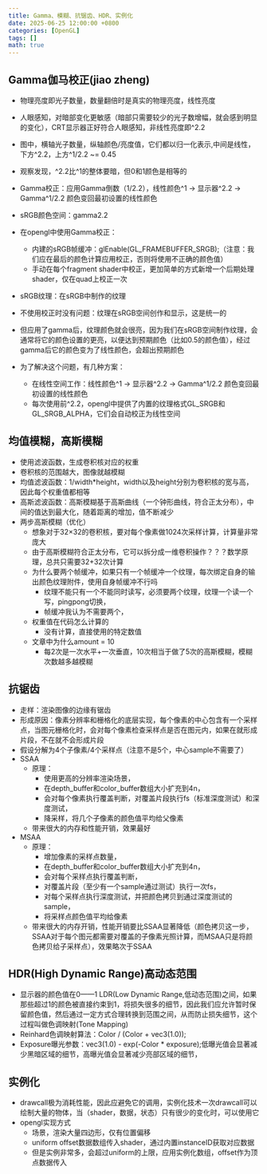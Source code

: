 ```yaml
---
title: Gamma、模糊、抗锯齿、HDR、实例化
date: 2025-06-25 12:00:00 +0800
categories: [OpenGL]
tags: []
math: true
---
```


## Gamma伽马校正(jiao zheng)

* 物理亮度即光子数量，数量翻倍时是真实的物理亮度，线性亮度
* 人眼感知，对暗部变化更敏感（暗部只需要较少的光子数增幅，就会感到明显的变化），CRT显示器正好符合人眼感知，非线性亮度即^2.2
* 图中，横轴光子数量，纵轴颜色/亮度值，它们都以归一化表示,中间是线性，下方^2.2，上方^1/2.2 ~= 0.45
* 观察发现，^2.2比^1的整体要暗，但0和1颜色是相等的
* Gamma校正：应用Gamma倒数（1/2.2），线性颜色^1 -> 显示器^2.2 -> Gamma^1/2.2 颜色变回最初设置的线性颜色
* sRGB颜色空间：gamma2.2
* 在opengl中使用Gamma校正：

  * 内建的sRGB帧缓冲：glEnable(GL_FRAMEBUFFER_SRGB);（注意：我们应在最后的颜色计算应用校正，否则将使用不正确的颜色值）
  * 手动在每个fragment shader中校正，更加简单的方式新增一个后期处理shader，仅在quad上校正一次
* sRGB纹理：在sRGB中制作的纹理
* 不使用校正时没有问题：纹理在sRGB空间创作和显示，这是统一的
* 但应用了gamma后，纹理颜色就会很亮，因为我们在sRGB空间制作纹理，会通常将它的颜色设置的更亮，以便达到预期颜色（比如0.5的颜色值），经过gamma后它的颜色变为了线性颜色，会超出预期颜色
* 为了解决这个问题，有几种方案：

  * 在线性空间工作：线性颜色^1 -> 显示器^2.2 -> Gamma^1/2.2 颜色变回最初设置的线性颜色
  * 每次使用前^2.2，opengl中提供了内置的纹理格式GL_SRGB和GL_SRGB_ALPHA，它们会自动校正为线性空间

## 均值模糊，高斯模糊

* 使用滤波函数，生成卷积核对应的权重
* 卷积核的范围越大，图像就越模糊
* 均值滤波函数：1/width*height，width以及height分别为卷积核的宽与高，因此每个权重值都相等
* 高斯滤波函数：高斯模糊基于高斯曲线（一个钟形曲线，符合正太分布），中间的值达到最大化，随着距离的增加，值不断减少
* 两步高斯模糊（优化）
  * 想象对于32×32的卷积核，要对每个像素做1024次采样计算，计算量非常庞大
  * 由于高斯模糊符合正太分布，它可以拆分成一维卷积操作？？？数学原理，总共只需要32+32次计算
  * 为什么要两个帧缓冲，如果只有一个帧缓冲一个纹理，每次绑定自身的输出颜色纹理附件，使用自身帧缓冲不行吗
    * 纹理不能只有一个不能同时读写，必须要两个纹理，纹理一个读一个写，pingpong切换，
    * 帧缓冲我认为不需要两个，
  * 权重值在代码怎么计算的
    * 没有计算，直接使用的特定数值
  * 文章中为什么amount = 10
    * 每2次是一次水平+一次垂直，10次相当于做了5次的高斯模糊，模糊次数越多越模糊

## 抗锯齿

* 走样：渲染图像的边缘有锯齿
* 形成原因：像素分辨率和栅格化的底层实现，每个像素的中心包含有一个采样点，当图元栅格化时，会对每个像素检查采样点是否在图元内，如果在就形成片段，不在就不会形成片段
* 假设分解为4个子像素/4个采样点（注意不是5个，中心sample不需要了）
* SSAA
  * 原理：
    * 使用更高的分辨率渲染场景，
    * 在depth_buffer和color_buffer数组大小扩充到4n，
    * 会对每个像素执行覆盖判断，对覆盖片段执行fs（标准深度测试）和深度测试，
    * 降采样，将几个子像素的颜色值平均给父像素
  * 带来很大的内存和性能开销，效果最好
* MSAA
  * 原理：
    * 增加像素的采样点数量，
    * 在depth_buffer和color_buffer数组大小扩充到4n，
    * 会对每个采样点执行覆盖判断，
    * 对覆盖片段（至少有一个sample通过测试）执行一次fs，
    * 对每个采样点执行深度测试，并把颜色拷贝到通过深度测试的sample，
    * 将采样点颜色值平均给像素
  * 带来很大的内存开销，性能开销要比SSAA显著降低（颜色拷贝这一步，SSAA对于每个图元都需要对覆盖的子像素光照计算，而MSAA只是将颜色拷贝给子采样点），效果略次于SSAA

## HDR(High Dynamic Range)高动态范围

* 显示器的颜色值在0——1 LDR(Low Dynamic Range,低动态范围)之间，如果那些超过1的颜色被直接约束到1，将损失很多的细节，因此我们应允许暂时保留颜色值，然后通过一定方式合理转换到范围之间，从而防止损失细节，这个过程叫做色调映射(Tone Mapping)
* Reinhard色调映射算法：Color / (Color + vec3(1.0));
* Exposure曝光参数：vec3(1.0) - exp(-Color * exposure);低曝光值会显著减少黑暗区域的细节，高曝光值会显著减少亮部区域的细节，

## 实例化

* drawcall极为消耗性能，因此应避免它的调用，实例化技术一次drawcall可以绘制大量的物体，当（shader，数据，状态）只有很少的变化时，可以使用它
* opengl实现方式
  * 场景，渲染大量四边形，仅有位置偏移
  * uniform offset数据数组传入shader，通过内置instanceID获取对应数据
  * 但是实例非常多，会超过uniform的上限，应用实例化数组，offset作为顶点数据传入
